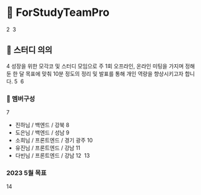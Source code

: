 # :triangular_flag_on_post: ForStudyTeamPro
2
​
3
## :round_pushpin: 스터디 의의 
4
성장을 위한 모각코 및 스터디 모임으로 주 1회 오프라인, 온라인 미팅을 가지며 정해둔 한 달 목표에 맞춰 10분 정도의 정리 및 발표를 통해 개인 역량을 향상시키고자 합니다. 
5
​
6
### :woman: 멤버구성 
7
* 진하님 / 백엔드 / 강북 
8
* 도은님 / 백엔드 / 성남
9
* 소희님 / 프론트엔드 / 경기 광주
10
* 유진님 / 프론트엔드 / 강남 
11
* 다빈님 / 프론트엔드 / 강남 
12
​
13
### 2023 5월 목표  
14
